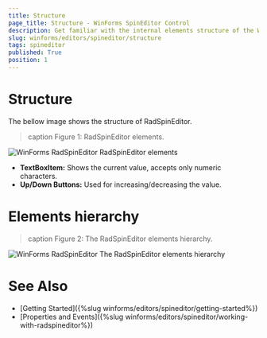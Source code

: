```yaml
---
title: Structure
page_title: Structure - WinForms SpinEditor Control
description: Get familiar with the internal elements structure of the WinForms SpinEditor.
slug: winforms/editors/spineditor/structure
tags: spineditor
published: True
position: 1
---
```


# Structure

The bellow image shows the structure of RadSpinEditor.

>caption Figure 1: RadSpinEditor elements.

![WinForms RadSpinEditor RadSpinEditor elements](images/spineditor-structure001.png)

* __TextBoxItem:__ Shows the current value, accepts only numeric characters.
* __Up/Down Buttons:__ Used for increasing/decreasing the value.

 
# Elements hierarchy

>caption Figure 2: The RadSpinEditor elements hierarchy.

![WinForms RadSpinEditor The RadSpinEditor elements hierarchy](images/spineditor-structure002.png)


# See Also

* [Getting Started]({%slug winforms/editors/spineditor/getting-started%})
* [Properties and Events]({%slug winforms/editors/spineditor/working-with-radspineditor%})
